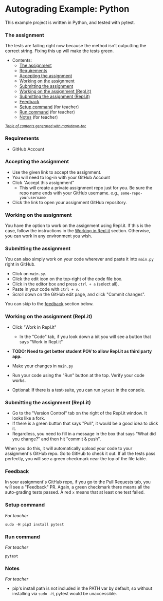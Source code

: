 # Autograding Example: Python
This example project is written in Python, and tested with pytest.

### The assignment
The tests are failing right now because the method isn't outputting the correct string. Fixing this up will make the tests green.


- Contents:
    + [The assignment](#the-assignment)
    + [Requirements](#requirements)
    + [Accepting the assignment](#accepting-the-assignment)
    + [Working on the assignment](#working-on-the-assignment)
    + [Submitting the assignment](#submitting-the-assignment)
    + [Working on the assignment (Repl.it)](#working-on-the-assignment--replit-)
    + [Submitting the assignment (Repl.it)](#submitting-the-assignment--replit-)
    + [Feedback](#feedback)
    + [Setup command](#setup-command) (for teacher)
    + [Run command](#run-command) (for teacher)
    + [Notes](#notes) (for teacher)

<small><i><a href='http://ecotrust-canada.github.io/markdown-toc/'>Table of contents generated with markdown-toc</a></i></small>

### Requirements
- GitHub Account

### Accepting the assignment
- Use the given link to accept the assignment.
- You will need to log-in with your GitHub Account
- Click "Accept this assignment"
    - This will create a private assignment repo just for you. Be sure the repo name ends with your GitHub username. e.g., `some-repo-yourusername`
- Click the link to open your assignment GitHub repository.

### Working on the assignment
You have the option to work on the assignment using Repl.it. If this is the case, follow the instructions in the [Working in Repl.it](#working-in-replit) section. Otherwise, you can work in any environment you wish.

### Submitting the assignment
You can also simply work on your code wherever and paste it into `main.py` right in GitHub.
- Click on `main.py`.
- Click the edit icon on the top-right of the code file box.
- Click in the editor box and press `ctrl + a` (select all).
- Paste in your code with `ctrl + v`.
- Scroll down on the GitHub edit page, and click "Commit changes".

You can skip to the [feedback](#feedback) section below.

### Working on the assignment (Repl.it)
- Click "Work in Repl.it"
    - In the "Code" tab, if you look down a bit you will see a button that says "Work in Repl.it"

- **TODO: Need to get better student POV to allow Repl.it as third party app.**

- Make your changes in `main.py`
- Run your code using the "Run" button at the top. Verify your code works.
- Optional: If there is a test-suite, you can run `pytest` in the console.

### Submitting the assignment (Repl.it)
- Go to the "Version Control" tab on the right of the Repl.it window. It looks like a fork.
- If there is a green button that says "Pull", it would be a good idea to click it.
- Regardless, you need to fill in a message in the box that says "What did you change?" and then hit "commit & push".

When you do this, it will automatically upload your code to your assignment's GitHub repo. Go to GitHub to check it out.
If all the tests pass perfectly, you will see a green checkmark near the top of the file table.

### Feedback
In your assignment's GitHub repo, if you go to the Pull Requests tab, you will see a "Feedback" PR. Again, a green checkmark there means all the auto-grading tests passed. A red `x` means that at least one test failed.

### Setup command
*For teacher*

`sudo -H pip3 install pytest`

### Run command
*For teacher*

`pytest`

### Notes
*For teacher*

- pip's install path is not included in the PATH var by default, so without installing via `sudo -H`, pytest would be unaccessible.
